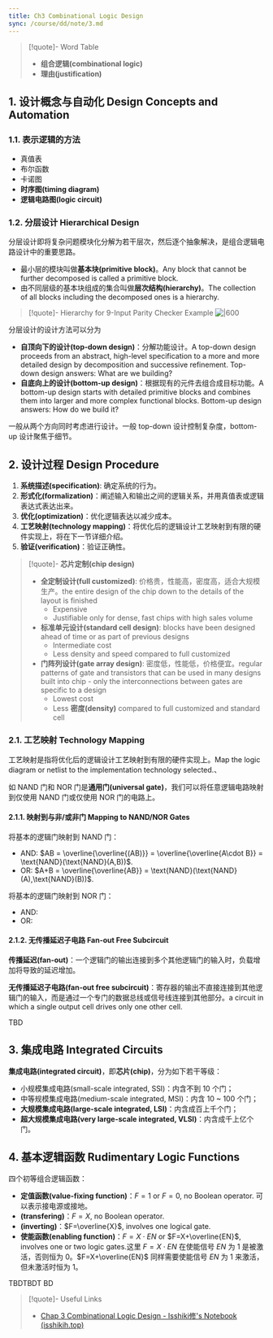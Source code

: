 ```yaml
---
title: Ch3 Combinational Logic Design
sync: /course/dd/note/3.md
---
```


> [!quote]- Word Table
> - **组合逻辑(combinational logic)**
> - **理由(justification)**


## 1. 设计概念与自动化 Design Concepts and Automation

### 1.1. 表示逻辑的方法

- 真值表
- 布尔函数
- 卡诺图
- **时序图(timing diagram)**
- **逻辑电路图(logic circuit)**

### 1.2. 分层设计 Hierarchical Design

分层设计即将复杂问题模块化分解为若干层次，然后逐个抽象解决，是组合逻辑电路设计中的重要思路。

- 最小层的模块叫做**基本块(primitive block)**。Any block that cannot be further decomposed is called a primitive block.
- 由不同层级的基本块组成的集合叫做**层次结构(hierarchy)**。The collection of all blocks including the decomposed ones is a hierarchy.

>[!quote]- Hierarchy for 9-Input Parity Checker Example
> ![|600](https://static.memset0.cn/img/v6/2024/03/21/xyn98LEW.png)

分层设计的设计方法可以分为

- **自顶向下的设计(top-down design)**：分解功能设计。A top-down design proceeds from an abstract, high-level specification to a more and more detailed design by decomposition and successive refinement. Top-down design answers: What are we building?
- **自底向上的设计(bottom-up design)**：根据现有的元件去组合成目标功能。A bottom-up design starts with detailed primitive blocks and combines them into larger and more complex functional blocks. Bottom-up design answers: How do we build it?

一般从两个方向同时考虑进行设计。一般 top-down 设计控制复杂度，bottom-up 设计聚焦于细节。


## 2. 设计过程 Design Procedure


1. **系统描述(specification)**: 确定系统的行为。
2. **形式化(formalization)**：阐述输入和输出之间的逻辑关系，并用真值表或逻辑表达式表达出来。
3. **优化(optimization)**：优化逻辑表达以减少成本。
4. **工艺映射(technology mapping)**：将优化后的逻辑设计工艺映射到有限的硬件实现上，将在下一节详细介绍。 
5. **验证(verification)**：验证正确性。

> [!quote]- **芯片定制(chip design)**
> 
> - **全定制设计(full customized)**: 价格贵，性能高，密度高，适合大规模生产。the entire design of the chip down to the details of the layout is finished
> 	- Expensive
> 	- Justifiable only for dense, fast chips with high sales volume
> - **标准单元设计(standard cell design)**: blocks have been designed ahead of time or as part of previous designs
> 	- Intermediate cost
> 	- Less density and speed compared to full customized
> - **门阵列设计(gate array design)**: 密度低，性能低，价格便宜。regular patterns of gate and transistors that can be used in many designs built into chip - only the interconnections between gates are specific to a design
> 	- Lowest cost
> 	- Less **密度(density)** compared to full customized and standard cell
>


### 2.1. 工艺映射 Technology Mapping

工艺映射是指将优化后的逻辑设计工艺映射到有限的硬件实现上。Map the logic diagram or netlist to the implementation technology selected.、

如 NAND 门和 NOR 门是**通用门(universal gate)**，我们可以将任意逻辑电路映射到仅使用 NAND 门或仅使用 NOR 门的电路上。

#### 2.1.1. 映射到与非/或非门 Mapping to NAND/NOR Gates

将基本的逻辑门映射到 NAND 门：

- AND:  $AB = \overline{\overline{(AB)}} = \overline{\overline{A\cdot B}} = \text{NAND}(\text{NAND}(A,B))$.
- OR: $A+B = \overline{\overline{AB}} = \text{NAND}(\text{NAND}(A),\text{NAND}(B))$.

将基本的逻辑门映射到 NOR 门：

- AND:
- OR:

#### 2.1.2. 无传播延迟子电路 Fan-out Free Subcircuit

**传播延迟(fan-out)**：一个逻辑门的输出连接到多个其他逻辑门的输入时，负载增加将导致的延迟增加。

**无传播延迟子电路(fan-out free subcircuit)**：寄存器的输出不直接连接到其他逻辑门的输入，而是通过一个专门的数据总线或信号线连接到其他部分。a circuit in which a single output cell drives only one other cell.

TBD

## 3. 集成电路 Integrated Circuits

**集成电路(integrated circuit)**，即**芯片(chip)**，分为如下若干等级：

- 小规模集成电路(small-scale integrated, SSI)：内含不到 10 个门；
- 中等规模集成电路(medium-scale integrated, MSI)：内含 10 ~ 100 个门；
- **大规模集成电路(large-scale integrated, LSI)**：内含成百上千个门；
- **超大规模集成电路(very large-scale integrated, VLSI)**：内含成千上亿个门。


## 4. 基本逻辑函数 Rudimentary Logic Functions

四个初等组合逻辑函数：

- **定值函数(value-fixing function)**：$F=1$ or $F=0$, no Boolean operator. 可以表示接电源或接地。
- **(transfering)**：$F=X$, no Boolean operator.
- **(inverting)**：$F=\overline{X}$, involves one logical gate.
- **使能函数(enabling function)**：$F=X\cdot EN$ or $F=X+\overline{EN}$, involves one or two logic gates.这里 $F=X\cdot EN$ 在使能信号 $EN$ 为 $1$ 是被激活，否则恒为 $0$。$F=X+\overline{EN}$ 同样需要使能信号 $EN$ 为 $1$ 来激活，但未激活时恒为 $1$。

TBDTBDT BD

> [!quote]- Useful Links
> - [Chap 3 Combinational Logic Design - Isshiki修's Notebook (isshikih.top)](https://note.isshikih.top/cour_note/D2QD_DigitalDesign/Chap03/)
